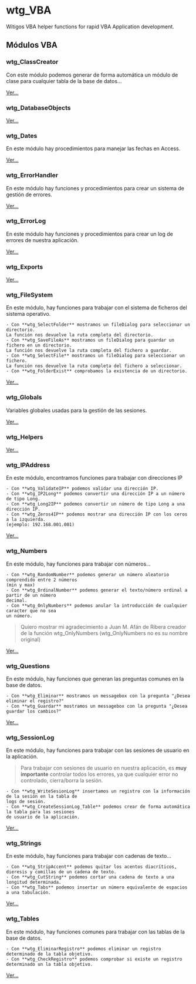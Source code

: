 # wtg_VBA


Witigos VBA helper functions for rapid VBA Application development.

## Módulos VBA

### wtg_ClassCreator

Con este módulo podemos generar de forma automática un módulo de clase para cualquier tabla de la base de datos...

[Ver...](https://github.com/witigo/wtg_VBA/blob/master/Access/wtg_ClassCreator.bas)

### wtg_DatabaseObjects


[Ver...](https://github.com/witigo/wtg_VBA/blob/master/Access/wtg_DatabaseObjects.bas)

### wtg_Dates

En este módulo hay procedimientos para manejar las fechas en Access.

[Ver...](https://github.com/witigo/wtg_VBA/blob/master/Access/wtg_Dates.bas)

### wtg_ErrorHandler

En este módulo hay funciones y procedimientos para crear un sistema de gestión de errores.

[Ver...](https://github.com/witigo/wtg_VBA/blob/master/Access/wtg_ErrorHandler.bas)

### wtg_ErrorLog

En este módulo hay funciones y procedimientos para crear un log de errores de nuestra aplicación.

[Ver...](https://github.com/witigo/wtg_VBA/blob/master/Access/wtg_ErrorLog.bas)

### wtg_Exports


[Ver...](https://github.com/witigo/wtg_VBA/blob/master/Access/wtg_Exports.bas)

### wtg_FileSystem

En este módulo, hay funciones para trabajar con el sistema de ficheros del sistema operativo.

	- Con **wtg_SelectFolder** mostramos un fileDialog para seleccionar un directorio.
	La función nos devuelve la ruta completa del directorio.
	- Con **wtg_SaveFileAs** mostramos un fileDialog para guardar un fichero en un directorio.
	La función nos devuelve la ruta completa del fichero a guardar.
	- Con **wtg_SelectFile** mostramos un fileDialog para seleccionar un fichero.
	La función nos devuelve la ruta completa del fichero a seleccionar.
	- Con **wtg_FolderExist** comprobamos la existencia de un directorio.

[Ver...](https://github.com/witigo/wtg_VBA/blob/master/Access/wtg_FileSystem.bas)

### wtg_Globals

Variables globales usadas para la gestión de las sesiones.

[Ver...](https://github.com/witigo/wtg_VBA/blob/master/Access/wtg_Globals.bas)

### wtg_Helpers


[Ver...](https://github.com/witigo/wtg_VBA/blob/master/Access/wtg_Helpers.bas)

### wtg_IPAddress

En este módulo, encontramos funciones para trabajar con direcciones IP

	- Con **wtg_ValidateIP** podemos validar una dirección IP.
	- Con **wtg_IP2Long** podemos convertir una dirección IP a un número de tipo Long.
	- Con **wtg_Long2IP** podemos convertir un número de tipo Long a una dirección IP.
	- Con **wtg_Zeros4IP** podemos mostrar una dirección IP con los ceros a la izquierda.
	(ejemplo: 192.168.001.001)


[Ver...](https://github.com/witigo/wtg_VBA/blob/master/Access/wtg_IPAddress.bas)

### wtg_Numbers

En este módulo, hay funciones para trabajar con números...

	- Con **wtg_RandomNumber** podemos generar un número aleatorio comprendido entre 2 números 
	(min y max)
	- Con **wtg_OrdinalNumber** podemos generar el texto/número ordinal a partir de un número 
	decimal.
	- Con **wtg_OnlyNumbers** podemos anular la introducción de cualquier caracter que no sea 
	un número.

> Quiero mostrar mi agradecimiento a Juan M. Afán de Ribera creador de la función wtg_OnlyNumbers 
(wtg_OnlyNumbers no es su nombre original)

[Ver...](https://github.com/witigo/wtg_VBA/blob/master/Access/wtg_Numbers.bas)

### wtg_Questions

En este módulo, hay funciones que generan las preguntas comunes en la base de datos.

	- Con **wtg_Eliminar** mostramos un messagebox con la pregunta "¿Desea eliminar el registro?"
	- Con **wtg_Guardar** mostramos un messagebox con la pregunta "¿Desea guardar los cambios?"

[Ver...](https://github.com/witigo/wtg_VBA/blob/master/Access/wtg_Questions.bas)

### wtg_SessionLog

En este módulo, hay funciones para trabajar con las sesiones de usuario en la aplicación.

> Para trabajar con sesiones de usuario en nuestra aplicación, es **muy importante** controlar todos los errores, ya que cualquier error no controlado, cierra/borra la sesión.

	- Con **wtg_WriteSesionLog** insertamos un registro con la información de la sesión en la tabla de 
	logs de sesión.
	- Con **wtg_CreateSessionLog_Table** podemos crear de forma automática la tabla para las sesiones 
	de usuario de la aplicación.

[Ver...](https://github.com/witigo/wtg_VBA/blob/master/Access/wtg_SessionLog.bas)

### wtg_Strings

En este módulo, hay funciones para trabajar con cadenas de texto...

	- Con **wtg_StripAccent** podemos quitar los acentos diacríticos, dieresis y comillas de un cadena de texto.
	- Con **wtg_CutString** podemos cortar una cadena de texto a una longitud determinada.
	- Con **wtg_Tabs** podemos insertar un número equivalente de espacios a una tabulación.

[Ver...](https://github.com/witigo/wtg_VBA/blob/master/Access/wtg_Strings.bas)

### wtg_Tables

En este módulo, hay funciones comunes para trabajar con las tablas de la base de datos.

	- Con **wtg_EliminarRegistro** podemos eliminar un registro determinado de la tabla objetivo.
	- Con **wtg_CheckRegistro** podemos comprobar si existe un registro determinado un la tabla objetivo.

[Ver...](https://github.com/witigo/wtg_VBA/blob/master/Access/wtg_Tables.bas)